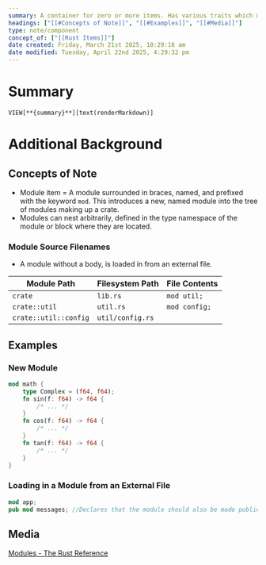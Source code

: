 ```yaml
---
summary: A container for zero or more items. Has various traits which make it accessible to other objects.
headings: ["[[#Concepts of Note]]", "[[#Examples]]", "[[#Media]]"]
type: note/component
concept_of: ["[[Rust Items]]"]
date created: Friday, March 21st 2025, 10:29:18 am
date modified: Tuesday, April 22nd 2025, 4:29:32 pm
---
```

# Summary
`VIEW[**{summary}**][text(renderMarkdown)]`

# Additional Background
## Concepts of Note
- Module item = A module surrounded in braces, named, and prefixed with the keyword `mod`. This introduces a new, named module into the tree of modules making up a crate.
- Modules can nest arbitrarily, defined in the type namespace of the module or block where they are located.

### Module Source Filenames
- A module without a body, is loaded in from an external file.

|Module Path|Filesystem Path|File Contents|
|---|---|---|
|`crate`|`lib.rs`|`mod util;`|
|`crate::util`|`util.rs`|`mod config;`|
|`crate::util::config`|`util/config.rs`||

## Examples
### New Module
```rust
mod math {
    type Complex = (f64, f64);
    fn sin(f: f64) -> f64 {
        /* ... */
    }
    fn cos(f: f64) -> f64 {
        /* ... */
    }
    fn tan(f: f64) -> f64 {
        /* ... */
    }
}
```

### Loading in a Module from an External File
```rust
mod app;
pub mod messages; //Declares that the module should also be made public to others at the crate level
```

## Media
[Modules - The Rust Reference](https://doc.rust-lang.org/reference/items/modules.html)